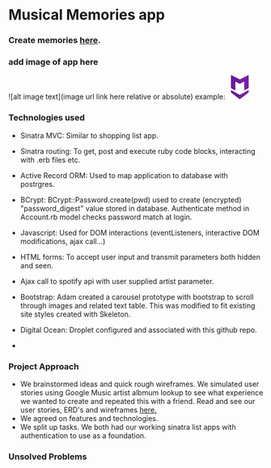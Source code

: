 # Musical Memories app

### Create memories [here](http://45.55.238.138/).


### add image of app here
![alt image text](image url link here relative or absolute)
example:
![alt text](https://github.com/adam-p/markdown-here/raw/master/src/common/images/icon48.png "Logo Title Text 1")

### Technologies used
* Sinatra MVC: Similar to shopping list app.
* Sinatra routing: To get, post and execute ruby code blocks, interacting with .erb files etc.
* Active Record ORM: Used to map application to database with postrgres.
* BCrypt: BCrypt::Password.create(pwd) used to create (encrypted) "password_digest" value stored in database. Authenticate method in Account.rb model checks password match at login.
* Javascript: Used for DOM interactions (eventListeners, interactive DOM modifications, ajax call...)
* HTML forms: To accept user input and transmit parameters both hidden and seen.
* Ajax call to spotify api with user supplied artist parameter.
* Bootstrap: Adam created a carousel prototype with bootstrap to scroll through images and related text table. This was modified to fit existing site styles created with Skeleton.
* Digital Ocean: Droplet configured and associated with this github repo.


*
### Project Approach

* We brainstormed ideas and quick rough wireframes. We simulated user stories using Google Music artist albmum lookup to see what experience we wanted to create and repeated this with a friend. Read and see our user stories, ERD's and  wireframes [here.](https://docs.google.com/presentation/d/1ZhfC3Cqa7CvaiTzcQUD2xVrAqudT6L4q1gGsjzXPHWE/edit#slide=id.g74d139cf2_0_34)
* We agreed on features and technologies.
* We split up tasks. We both had our working sinatra list apps with authentication to use as a foundation.

### Unsolved Problems
